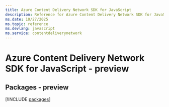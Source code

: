 ```yaml
---
title: Azure Content Delivery Network SDK for JavaScript
description: Reference for Azure Content Delivery Network SDK for JavaScript
ms.date: 10/27/2025
ms.topic: reference
ms.devlang: javascript
ms.service: contentdeliverynetwork
---
```

# Azure Content Delivery Network SDK for JavaScript - preview
## Packages - preview
[!INCLUDE [packages](content-delivery-network-index.md)]